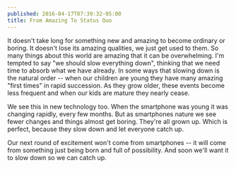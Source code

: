 ```yaml
---
published: 2016-04-17T07:39:32-05:00
title: From Amazing To Status Quo
---
```

It doesn't take long for something new and amazing to become ordinary or boring. It doesn't lose its amazing qualities, we just get used to them. So many things about this world are amazing that it can be overwhelming. I'm tempted to say "we should slow everything down", thinking that we need time to absorb what we have already. In some ways that slowing down is the natural order -- when our children are young they have many amazing "first times" in rapid succession. As they grow older, these events become less frequent and when our kids are mature they nearly cease.

We see this in new technology too. When the smartphone was young it was changing rapidly, every few months. But as smartphones nature we see fewer changes and things almost get boring. They're all grown up. Which is perfect, because they slow down and let everyone catch up.

Our next round of excitement won't come from smartphones -- it will come from something just being born and full of possibility. And soon we'll want it to slow down so we can catch up.